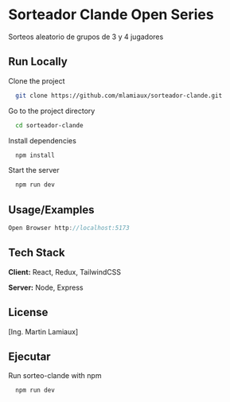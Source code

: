 
# Sorteador Clande Open Series

Sorteos aleatorio de grupos de 3 y 4 jugadores


## Run Locally

Clone the project

```bash
  git clone https://github.com/mlamiaux/sorteador-clande.git
```

Go to the project directory

```bash
  cd sorteador-clande
```

Install dependencies

```bash
  npm install
```

Start the server

```bash
  npm run dev
```


## Usage/Examples

```javascript
Open Browser http://localhost:5173
```


## Tech Stack

**Client:** React, Redux, TailwindCSS

**Server:** Node, Express


## License

[Ing. Martin Lamiaux]


## Ejecutar

Run sorteo-clande with npm

```bash
  npm run dev
  
```

    